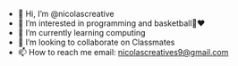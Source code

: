 - 👋 Hi, I’m @nicolascreative
- 👀 I’m interested in programming and basketball🏀❤️
- 🌱 I’m currently learning computing 
- 💞️ I’m looking to collaborate on Classmates 
- 📫 How to reach me email: nicolascreatives9@gmail.com

<!---
nicolascreative/nicolascreative is a ✨ special ✨ repository because its `README.md` (this file) appears on your GitHub profile.
You can click the Preview link to take a look at your changes.
--->
